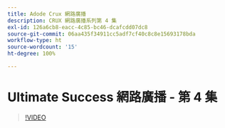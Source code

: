 ```yaml
---
title: Adode Crux 網路廣播
description: CRUX 網路廣播系列第 4 集
exl-id: 126a6cb8-eacc-4c85-bc46-dcafcdd07dc8
source-git-commit: 06aa435f34911cc5adf7cf40c8c8e15693178bda
workflow-type: ht
source-wordcount: '15'
ht-degree: 100%

---
```


# Ultimate Success 網路廣播 - 第 4 集

>[!VIDEO](https://video.tv.adobe.com/v/3428830?quality=12learn=on)
